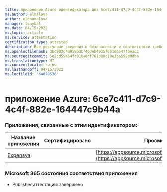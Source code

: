 ```yaml
---
title: приложение Azure идентификатора для 6ce7c411-d7c9-4c4f-882e-164447c9b44a
ms.author: elmalova
author: elenamalova
manager: tonybal
ms.date: 04/15/2022
ms.topic: article
ms.service: attestation
certification_type: attested
description: Все доступные сведения о безопасности и соответствии требованиям для 6ce7c411-d7c9-4c4f-882e-164447c9b44a.
ms.openlocfilehash: 3bd902c4a959b3b746deb4935f661d6547fbead3
ms.sourcegitcommit: 5e2cd59a54fc018a6df761b00c18e3ba592d9dba
ms.translationtype: MT
ms.contentlocale: ru-RU
ms.lasthandoff: 04/15/2022
ms.locfileid: "64879536"
---
```

# <a name="azure-app-id-6ce7c411-d7c9-4c4f-882e-164447c9b44a"></a>приложение Azure: 6ce7c411-d7c9-4c4f-882e-164447c9b44a


### <a name="apps-associated-with-this-id"></a>Приложения, связанные с этим идентификатором:
| **Название приложения** | **Сертифицировано** | **Просмотр в AppSource** |
|--------------|---------------|-----------------------|
| [Expensya](../forward/WA200003924.md) |  | [https://appsource.microsoft.com/product/office/WA200003924](https://appsource.microsoft.com/product/office/WA200003924) |

### <a name="microsoft-365-app-compliance-status"></a>Microsoft 365 состояния соответствия приложения
- Publisher аттестации: завершено
